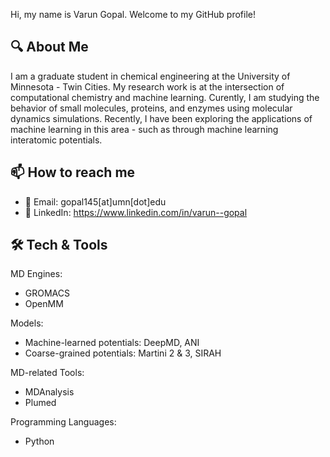 Hi, my name is Varun Gopal. Welcome to my GitHub profile! 

## 🔍 About Me

I am a graduate student in chemical engineering at the University of Minnesota - Twin Cities. My research work is at the intersection of computational chemistry and machine learning. Curently, I am studying the behavior of small molecules, proteins, and enzymes using molecular dynamics simulations. Recently, I have been exploring the applications of machine learning in this area - such as through machine learning interatomic potentials. 

## 📫 How to reach me

- 📧 Email: gopal145[at]umn[dot]edu
- 💼 LinkedIn: https://www.linkedin.com/in/varun--gopal

## 🛠️ Tech & Tools

MD Engines:
- GROMACS
- OpenMM

Models:
- Machine-learned potentials: DeepMD, ANI
- Coarse-grained potentials: Martini 2 & 3, SIRAH

MD-related Tools:
- MDAnalysis
- Plumed

Programming Languages:
- Python

<!-- ## 📊 GitHub Stats

![GitHub Stats](https://github-readme-stats.vercel.app/api?username=your-username&show_icons=true&theme=radical)
![Top Languages](https://github-readme-stats.vercel.app/api/top-langs/?username=your-username&layout=compact&theme=radical)

## 🎖️ Badges

![Profile Views](https://komarev.com/ghpvc/?username=your-username&color=blue)
![GitHub Followers](https://img.shields.io/github/followers/your-username?style=social)
![GitHub Stars](https://img.shields.io/github/stars/your-username?style=social) -->

